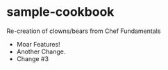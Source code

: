 # sample-cookbook

Re-creation of clowns/bears from Chef Fundamentals
- Moar Features!
- Another Change.
- Change #3